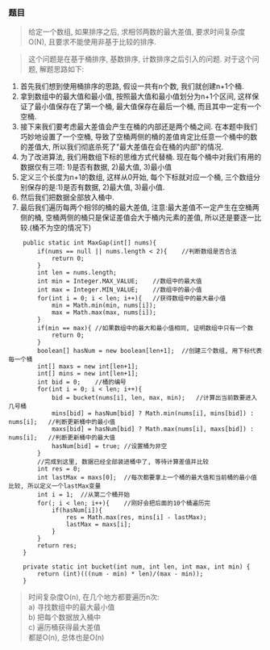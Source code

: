 ### 题目
> 给定一个数组, 如果排序之后, 求相邻两数的最大差值, 要求时间复杂度O(N), 且要求不能使用非基于比较的排序.

> 这个问题是在基于桶排序, 基数排序, 计数排序之后引入的问题. 对于这个问题, 解题思路如下:

1. 首先我们想到使用桶排序的思路, 假设一共有n个数, 我们就创建n+1个桶. 
2. 拿到数组中的最大值和最小值, 按照最大值和最小值划分为n+1个区间, 这样保证了最小值保存在了第一个桶, 最大值保存在最后一个桶, 而且其中一定有一个空桶.
3. 接下来我们要考虑最大差值会产生在桶的内部还是两个桶之间. 在本题中我们巧妙地设置了一个空桶, 导致了空桶两侧的桶的差值肯定比任意一个桶中的数的差值大, 所以我们彻底杀死了"最大差值在会在桶的内部"的情况.
4. 为了改进算法, 我们用数组下标的思维方式代替桶. 现在每个桶中对我们有用的数据仅有三项: 1)是否有数据, 2)最大值, 3)最小值
5. 定义三个长度为n+1的数组, 这样从0开始, 每个下标就对应一个桶, 三个数组分别保存的是:1)是否有数据, 2)最大值, 3)最小值.
6. 然后我们把数据全部放入桶中. 
7. 最后我们遍历每两个相邻的桶的最大差值, 注意:最大差值不一定产生在空桶两侧的桶, 空桶两侧的桶只是保证差值会大于桶内元素的差值, 所以还是要逐一比较.(桶不为空的情况下)
```
    public static int MaxGap(int[] nums){
        if(nums == null || nums.length < 2){    //判断数组是否合法
            return 0;
        }
        int len = nums.length;
        int min = Integer.MAX_VALUE;    //数组中的最大值
        int max = Integer.MIN_VALUE;    //数组中的最小值
        for(int i = 0; i < len; i++){   //获得数组中的最大最小值
            min = Math.min(min, nums[i]);
            max = Math.max(max, nums[i]);
        }
        if(min == max){ //如果数组中的最大和最小值相同, 证明数组中只有一个数
            return 0;
        }
        boolean[] hasNum = new boolean[len+1];  //创建三个数组, 用下标代表每一个桶
        int[] maxs = new int[len+1];
        int[] mins = new int[len+1];
        int bid = 0;    //桶的编号
        for(int i = 0; i < len; i++){
            bid = bucket(nums[i], len, max, min);   //计算出当前数要进入几号桶
            mins[bid] = hasNum[bid] ? Math.min(nums[i], mins[bid]) : nums[i];   //判断更新桶中的最小值
            maxs[bid] = hasNum[bid] ? Math.max(nums[i], maxs[bid]) : nums[i];   //判断更新桶中的最大值
            hasNum[bid] = true; //设置桶为非空
        }
        //完成到这里, 数据已经全部装进桶中了, 等待计算差值并比较
        int res = 0;
        int lastMax = maxs[0];  //每次都要拿上一个桶的最大值和当前桶的最小值比较, 所以定义一个lastMax变量
        int i = 1;  //从第二个桶开始
        for(; i < len; i++){    //刚好会把后面的10个桶遍历完
            if(hasNum[i]){
                res = Math.max(res, mins[i] - lastMax);
                lastMax = maxs[i];
            }
        }
        return res;
    }

    private static int bucket(int num, int len, int max, int min) {
        return (int)(((num - min) * len)/(max - min));
    }
```
> 时间复杂度O(n), 在几个地方都要遍历n次:  
a) 寻找数组中的最大最小值  
b) 把每个数据放入桶中  
c) 遍历桶获得最大差值  
都是O(n), 总体也是O(n)